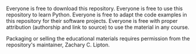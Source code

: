 Everyone is free to download this repository.
Everyone is free to use this repository to learn Python.
Everyone is free to adapt the code examples in this repository for their software projects.
Everyone is free with proper attribution (authorship and link to source) to use the material in any course.

Packaging or selling the educational materials requires permission from the repository's maintainer, Zachary C. Lipton.

